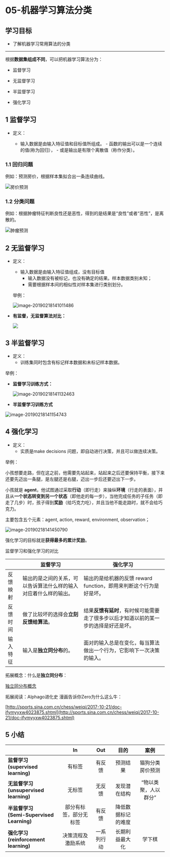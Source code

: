 # 05-机器学习算法分类

## 学习目标

- 了解机器学习常用算法的分类

------

根据**数据集组成不同**，可以把机器学习算法分为：

- 监督学习

- 无监督学习
- 半监督学习
- 强化学习

## 1 监督学习

- 定义：

    - 输入数据是由输入特征值和目标值所组成。
          - 函数的输出可以是一个连续的值(称为回归），
          - 或是输出是有限个离散值（称作分类）。

### 1.1 回归问题

例如：预测房价，根据样本集拟合出一条连续曲线。

![房价预测](https://tva1.sinaimg.cn/large/e6c9d24ely1h2ic6xp8uoj21ha0u0gof.jpg)

### 1.2 分类问题

例如：根据肿瘤特征判断良性还是恶性，得到的是结果是“良性”或者“恶性”，是离散的。

![肿瘤预测](https://tva1.sinaimg.cn/large/e6c9d24ely1h2ic6w63drj20vq0iuwfk.jpg)

## 2 无监督学习

- 定义：

    - 输入数据是由输入特征值组成，没有目标值
      - 输入数据没有被标记，也没有确定的结果。样本数据类别未知；
      - 需要根据样本间的相似性对样本集进行类别划分。

  举例：

  ​	<img src="https://tva1.sinaimg.cn/large/007S8ZIlly1geuoiq65tqj30qg0nyqv3.jpg" alt="image-20190218141011486"  />

- **有监督，无监督算法对比：**

  ![](https://tva1.sinaimg.cn/large/e6c9d24ely1h2ic6wp853j219s0c2abf.jpg)

## 3 半监督学习

- 定义：
    - 训练集同时包含有标记样本数据和未标记样本数据。



举例：

- **监督学习训练方式：**

  ![image-20190218141132463](https://tva1.sinaimg.cn/large/e6c9d24ely1h2ic6vd7t2j20v20hmwft.jpg)

  

- **半监督学习训练方式**

![image-20190218141154743](https://tva1.sinaimg.cn/large/e6c9d24ely1h2ic6x3o4kj20wk0iidhd.jpg)



## 4 强化学习

- 定义：
    - 实质是make decisions 问题，即自动进行决策，并且可以做连续决策。

举例：

小孩想要走路，但在这之前，他需要先站起来，站起来之后还要保持平衡，接下来还要先迈出一条腿，是左腿还是右腿，迈出一步后还要迈出下一步。

小孩就是 **agent**，他试图通过采取**行动**（即行走）来操纵**环境**（行走的表面），并且从**一个状态转变到另一个状态**（即他走的每一步），当他完成任务的子任务（即走了几步）时，孩子得到**奖励**（给巧克力吃），并且当他不能走路时，就不会给巧克力。

主要包含五个元素：agent, action, reward, environment, observation；

![image-20190218141450790](https://tva1.sinaimg.cn/large/e6c9d24ely1h2ic6vqu1gj21gx0u0q56.jpg)

强化学习的目标就是**获得最多的累计奖励**。



监督学习和强化学习的对比

|          | **监督学习**                                                 | **强化学习**                                                 |
| -------- | ------------------------------------------------------------ | ------------------------------------------------------------ |
| 反馈映射 | 输出的是之间的关系，可以告诉算法什么样的输入对应着什么样的输出。 | 输出的是给机器的反馈 reward   function，即用来判断这个行为是好是坏。 |
| 反馈时间 | 做了比较坏的选择会**立刻反馈给算法**。                       | 结果**反馈有延时**，有时候可能需要走了很多步以后才知道以前的某一步的选择是好还是坏。 |
| 输入特征 | 输入是**独立同分布**的。                                     | 面对的输入总是在变化，每当算法做出一个行为，它影响下一次决策的输入。 |

拓展概念：什么是**独立同分布**：

[独立同分布概念](./section10.md)



拓展阅读：Alphago进化史 漫画告诉你Zero为什么这么牛：

[http://sports.sina.com.cn/chess/weiqi/2017-10-21/doc-ifymyyxw4023875.shtml](http://sports.sina.com.cn/chess/weiqi/2017-10-21/doc-ifymyyxw4023875.shtml)



## 5 小结

|                                                         |         **In**         |  **Out**   |      **目的**      |       **案例**       |
| :------------------------------------------------------ | :--------------------: | :--------: | :----------------: | :------------------: |
| **监督学习**   <br />**(supervised   learning)**        |         有标签         |   有反馈   |      预测结果      | 猫狗分类   房价预测  |
| **无监督学习**  <br /> **(unsupervised   learning)**    |         无标签         |   无反馈   |    发现潜在结构    | “物以类聚，人以群分” |
| **半监督学习**   <br />**(Semi-Supervised   Learning)** | 部分有标签，部分无标签 |   有反馈   | 降低数据标记的难度 |                      |
| **强化学习**  <br /> **(reinforcement   learning)**     |   决策流程及激励系统   | 一系列行动 |   长期利益最大化   |        学下棋        |